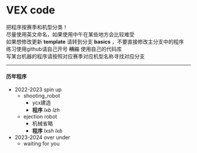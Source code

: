 # VEX code
把程序按赛季和机型分类！   
尽量使用英文命名，如果使用中午在某些地方会比较难受    
如果想修改更新 __template__ 请转到分支 __basics__ ，不要直接修改主分支中的程序    
练习使用github请自己开号 ~~糟蹋~~ 使用自己的代码库     
写某台机器的程序请按照对应赛季对应机型名称寻找对应分支    

___

#### 历年程序  
* 2022-2023 spin up
    * shooting_robot
        * ycx建造
        * __程序__ _lxb_ _lzh_    
    * ejection robot
        * 机械省略
        * __程序__ _lxsh_ _lxb_    
* 2023-2024 over under
    * waiting for you
